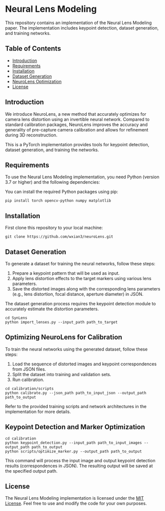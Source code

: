 # Neural Lens Modeling

This repository contains an implementation of the Neural Lens Modeling paper. The implementation includes keypoint detection, dataset generation, and training networks.

## Table of Contents

- [Introduction](#introduction)
- [Requirements](#requirements)
- [Installation](#installation)
- [Dataset Generation](#dataset-generation)
- [NeuroLens Optimization](#training-networks)
- [License](#license)

## Introduction

We introduce NeuroLens, a new method that accurately optimizes for camera lens distortion using an invertible neural network. Compared to standard calibration packages, NeuroLens improves the accuracy and generality of pre-capture camera calibration and allows for refinement during 3D reconstruction.

[Paper]: https://arxiv.org/abs/2304.04848
[Project website]: https://neural-lens.github.io

This is a PyTorch implementation provides tools for keypoint detection, dataset generation, and training the networks.

## Requirements

To use the Neural Lens Modeling implementation, you need Python (version 3.7 or higher) and the following dependencies:

You can install the required Python packages using pip:

```
pip install torch opencv-python numpy matplotlib
```

## Installation

First clone this repository to your local machine:

```
git clone https://github.com/wxian3/neuroLens.git
```

## Dataset Generation

To generate a dataset for training the neural networks, follow these steps:

1. Prepare a keypoint pattern that will be used as input.
2. Apply lens distortion effects to the target markers using various lens parameters.
3. Save the distorted images along with the corresponding lens parameters (e.g., lens distortion, focal distance, aperture diameter) in JSON.

The dataset generation process requires the keypoint detection module to accurately estimate the distortion parameters.
```
cd SynLens
python import_lenses.py --input_path path_to_target
```

## Optimizing NeuroLens for Calibration

To train the neural networks using the generated dataset, follow these steps:

1. Load the sequence of distorted images and keypoint correspondences from JSON files.
2. Split the dataset into training and validation sets.
3. Run calibration.

```
cd calibration/scripts
python calibrate.py --json_path path_to_input_json --output_path path_to_output
```
Refer to the provided training scripts and network architectures in the implementation for more details.

## Keypoint Detection and Marker Optimization
```
cd calibration
python keypoint_detection.py --input_path path_to_input_images --output_path path_to_output
python scripts/optimize_marker.py --output_path path_to_output
```
This command will process the input image and output keypoint detection results (correspondences in JSON). The resulting output will be saved at the specified output path.

## License

The Neural Lens Modeling implementation is licensed under the [MIT License](LICENSE). Feel free to use and modify the code for your own purposes.
